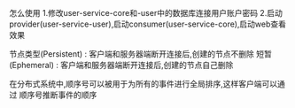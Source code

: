 怎么使用
1.修改user-service-core和-user中的数据库连接用户账户密码
2.启动provider(user-service-user),启动consumer(user-service-core),启动web查看效果
  


节点类型(Persistent) : 客户端和服务器端断开连接后,创建的节点不删除
短暂(Ephemeral) : 客户端和服务器端断开连接后,创建的节点自己删除

在分布式系统中,顺序号可以被用于为所有的事件进行全局排序,这样客户端可以通过
顺序号推断事件的顺序




